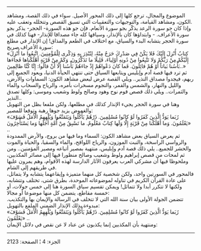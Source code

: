 ------------------------------------------------------------------------

الموضوع والمجال، ترجع كلها إلى ذلك المحور الأصيل. سواء في ذلك القصة،
ومشاهد الكون، ومشاهد القيامة، والتوجيهات والتعقيبات التي تسبق القصص
وتتخلله وتعقب عليه.  
وإذا كان جو سورة الرعد يذكّر بجو سورة الأنعام. فإن جو هذه السورة- الحجر-
يذكر بجو سورة الأعراف. - وابتداؤها كان بالإنذار، وسياقها كله جاء مصداقا
للإنذار- فهنا كذلك في سورة الحجر يتشابه البدء والسياق، مع اختلاف في
الطعم والمذاق! إن الإنذار في مطلع سورة الأعراف صريح:  
«كِتابٌ أُنْزِلَ إِلَيْكَ فَلا يَكُنْ فِي صَدْرِكَ حَرَجٌ مِنْهُ، لِتُنْذِرَ بِهِ وَذِكْرى لِلْمُؤْمِنِينَ. اتَّبِعُوا
ما أُنْزِلَ إِلَيْكُمْ مِنْ رَبِّكُمْ وَلا تَتَّبِعُوا مِنْ دُونِهِ أَوْلِياءَ، قَلِيلًا ما تَذَكَّرُونَ. وَكَمْ مِنْ
قَرْيَةٍ أَهْلَكْناها فَجاءَها بَأْسُنا بَياتاً أَوْ هُمْ قائِلُونَ. فَما كانَ دَعْواهُمْ إِذْ جاءَهُمْ
بَأْسُنا إِلَّا أَنْ قالُوا: إِنَّا كُنَّا ظالِمِينَ..»  
ثم ترد فيها قصة آدم وإبليس ويتابعها السياق حتى تنتهي الحياة الدنيا،
ويعود الجميع إلى ربهم، فيجدوا مصداق النذير.. ويلي القصة عرض لبعض مشاهد
الكون: السماوات والأرض، والليل والنهار، والشمس والقمر، والنجوم مسخرات
بأمره، والرياح والسحاب والماء والثمرات.. ويلي ذلك قصص قوم نوح وهود وصالح
ولوط وشعيب وموسى: وكلها تصدق النذير..  
وهنا في سورة الحجر يجيء الإنذار كذلك في مطلعها، ولكن ملفعا بظل من
التهويل والغموض يزيد جوها رهبة وتوقعا للمصير:  
«رُبَما يَوَدُّ الَّذِينَ كَفَرُوا لَوْ كانُوا مُسْلِمِينَ. ذَرْهُمْ يَأْكُلُوا وَيَتَمَتَّعُوا وَيُلْهِهِمُ الْأَمَلُ
فَسَوْفَ يَعْلَمُونَ. وَما أَهْلَكْنا مِنْ قَرْيَةٍ إِلَّا وَلَها كِتابٌ مَعْلُومٌ. ما تَسْبِقُ مِنْ أُمَّةٍ
أَجَلَها وَما يَسْتَأْخِرُونَ» ..  
ثم يعرض السياق بعض مشاهد الكون: السماء وما فيها من بروج، والأرض الممدودة
والرواسي الراسخة، والنبت الموزون، والرياح اللواقح، والماء والسقيا،
والحياة والموت والحشر للجميع.. يلي ذلك قصة آدم وإبليس، منتهية بمصير
أتباعه ومصير المؤمنين.. ومن ثم لمحات من قصص إبراهيم ولوط وشعيب وصالح
منظورا فيها إلى مصائر المكذبين، وملحوظا فيها أن مشركي العرب يعرفون
الآثار الدارسة لهذه الأقوام، وهم يمرون عليها في طريقهم إلى الشام.  
فالمحور في السورتين واحد، ولكن شخصية كل منهما متميزة وإيقاعهما يتشابه
ولا يتماثل، على عادة القرآن الكريم في تناوله لموضوعاته الموحدة، بطرق
شتى، تختلف وتتشابه، ولكنها لا تتكرر أبدا ولا تتماثل! ويمكن تقسيم سياق
السورة هنا إلى خمس جولات، أو خمسة مقاطع، يتضمن كل منها موضوعا أو
مجالا:  
تتضمن الجولة الأولى بيان سنة الله التي لا تتخلف في الرسالة والإيمان بها
والتكذيب. مبدوءة بذلك الإنذار الضمني الملفع بالتهويل:  
«رُبَما يَوَدُّ الَّذِينَ كَفَرُوا لَوْ كانُوا مُسْلِمِينَ. ذَرْهُمْ يَأْكُلُوا وَيَتَمَتَّعُوا وَيُلْهِهِمُ الْأَمَلُ
فَسَوْفَ يَعْلَمُونَ» ..  
ومنتهية بأن المكذبين إنما يكذبون عن عناد لا عن نقص في دلائل الإيمان:

------------------------------------------------------------------------

الجزء: 4 ¦ الصفحة: 2123
